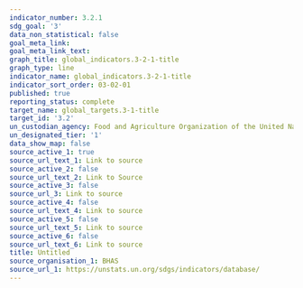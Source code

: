 ```yaml
---
indicator_number: 3.2.1
sdg_goal: '3'
data_non_statistical: false
goal_meta_link: 
goal_meta_link_text: 
graph_title: global_indicators.3-2-1-title
graph_type: line
indicator_name: global_indicators.3-2-1-title
indicator_sort_order: 03-02-01
published: true
reporting_status: complete
target_name: global_targets.3-1-title
target_id: '3.2'
un_custodian_agency: Food and Agriculture Organization of the United Nations (FAO)
un_designated_tier: '1'
data_show_map: false
source_active_1: true
source_url_text_1: Link to source
source_active_2: false
source_url_text_2: Link to Source
source_active_3: false
source_url_3: Link to source
source_active_4: false
source_url_text_4: Link to source
source_active_5: false
source_url_text_5: Link to source
source_active_6: false
source_url_text_6: Link to source
title: Untitled
source_organisation_1: BHAS
source_url_1: https://unstats.un.org/sdgs/indicators/database/
---
```

